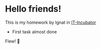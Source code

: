 # Hello friends!


This is my homework by Ignat in [IT-Incubator](https://it-incubator.ru/ru/)

- First task almost done

Flew! 🚀